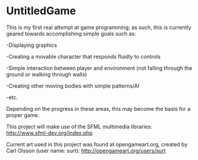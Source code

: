 # UntitledGame
This is my first real attempt at game programming; as such, this is currently geared towards accomplishing simple goals such as:

-Displaying graphics

-Creating a movable character that responds fluidly to controls

-Simple interaction between player and environment (not falling through the ground or walking through walls)

-Creating other moving bodies with simple patterns/AI

-etc.


Depending on the progress in these areas, this may become the basis for a proper game.

This project will make use of the SFML multimedia libraries:
http://www.sfml-dev.org/index.php

Current art used in this project was found at opengameart.org, created by Carl Olsson (user name: surt):
http://opengameart.org/users/surt
